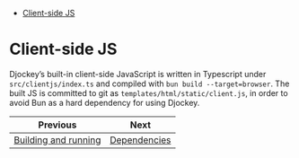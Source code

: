 <!--
  DO NOT EDIT THIS FILE DIRECTLY!
  It is generated by djockey.
-->
- [Client-side JS](../contributing/client_side_js.md#Client-side-JS)

<div id="Client-side-JS" class="section" id="Client-side-JS">

# Client-side JS

Djockey’s built-in client-side JavaScript is written in Typescript under
`src/clientjs/index.ts` and compiled with `bun build --target=browser`.
The built JS is committed to git as `templates/html/static/client.js`,
in order to avoid <span id="indexterm-8" indexterm="Bun"
id="indexterm-8">Bun</span> as a hard dependency for using Djockey.

</div>


| Previous | Next |
| - | - |
| [Building and running](../contributing/building_and_running.md) | [Dependencies](../contributing/dependencies.md) |